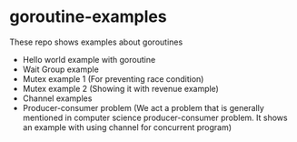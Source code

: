 # goroutine-examples
These repo shows examples about goroutines
- Hello world example with goroutine
- Wait Group example
- Mutex example 1 (For preventing race condition)
- Mutex example 2 (Showing it with revenue example)
- Channel examples
- Producer-consumer problem (We act a problem that is generally mentioned in computer science producer-consumer problem. It shows an example with using channel for concurrent program)
    
